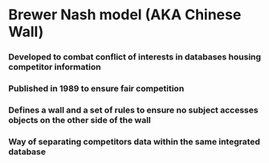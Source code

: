 # Brewer Nash model (AKA Chinese Wall)

### Developed to combat conflict of interests in databases housing competitor information

### Published in 1989 to ensure fair competition

### Defines a wall and a set of rules to ensure no subject accesses objects on the other side of the wall

### Way of separating competitors data within the same integrated database
